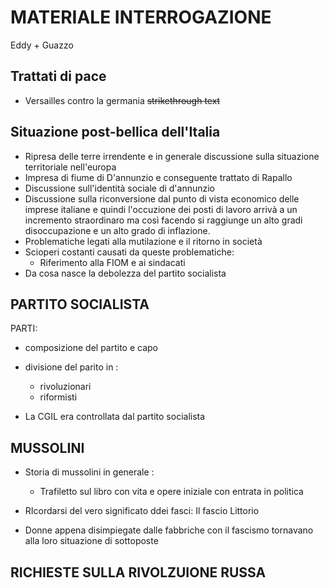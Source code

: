 # MATERIALE INTERROGAZIONE
Eddy + Guazzo

## Trattati di pace
- Versailles contro la germania
~~strikethrough text~~
## Situazione post-bellica dell'Italia
- Ripresa delle terre irrendente e in generale discussione sulla situazione territoriale nell'europa
- Impresa di fiume di D'annunzio e conseguente trattato di Rapallo
- Discussione sull'identità sociale di d'annunzio
- Discussione sulla riconversione dal punto di vista economico delle imprese italiane e quindi l'occuzione dei posti di lavoro arrivà a un incremento straordinaro ma così facendo si raggiunge un alto gradi disoccupazione e un alto grado di inflazione.
- Problematiche legati alla mutilazione e il ritorno in società
- Scioperi costanti causati da queste problematiche:
	- Riferimento alla FIOM e ai sindacati
- Da cosa nasce la debolezza del partito socialista

## PARTITO SOCIALISTA
PARTI:
- composizione del partito e capo
- divisione del parito in :
	-  rivoluzionari 
	-  riformisti

- La CGIL era controllata dal partito socialista

 ## MUSSOLINI
 - Storia di mussolini in generale :
	 - Trafiletto sul libro con vita e opere iniziale con entrata in politica
 
 - RIcordarsi del vero significato ddei fasci:
	Il fascio Littorio
-  Donne appena disimpiegate dalle fabbriche con il fascismo tornavano alla loro situazione di sottoposte

## RICHIESTE SULLA RIVOLZUIONE RUSSA
<!--stackedit_data:
eyJoaXN0b3J5IjpbMzUxMDA1NDA5LDEzMjQwOTEzMzYsLTE0ND
MyNDU2MzAsNzcwMjk1NzA1LC0zMTcxNDkyOTNdfQ==
-->